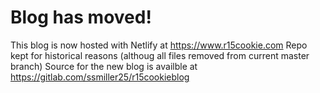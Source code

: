# Blog has moved!

This blog is now hosted with Netlify at https://www.r15cookie.com  Repo kept
for historical reasons (althoug all files removed from current master branch)
Source for the new blog is availble at https://gitlab.com/ssmiller25/r15cookieblog

